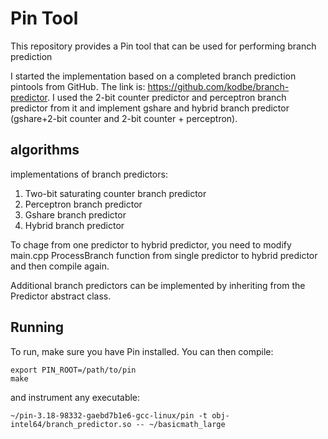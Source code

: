 # Pin Tool
This repository provides a Pin tool that can be used for performing branch prediction

I started the implementation based on a completed branch prediction pintools from GitHub. The link is: https://github.com/kodbe/branch-predictor. I used the 2-bit counter predictor and perceptron branch predictor from it and implement gshare and hybrid branch predictor (gshare+2-bit counter and 2-bit counter + perceptron).

## algorithms
implementations of branch predictors:

1. Two-bit saturating counter branch predictor
2. Perceptron branch predictor 
3. Gshare branch predictor
4. Hybrid branch predictor

To chage from one predictor to hybrid predictor, you need to modify main.cpp ProcessBranch function from single predictor to hybrid predictor and then compile again.

Additional branch predictors can be implemented by inheriting from the Predictor
abstract class.

## Running
To run, make sure you have Pin installed. You can then compile:

    export PIN_ROOT=/path/to/pin
    make

and instrument any executable:

    ~/pin-3.18-98332-gaebd7b1e6-gcc-linux/pin -t obj-intel64/branch_predictor.so -- ~/basicmath_large
